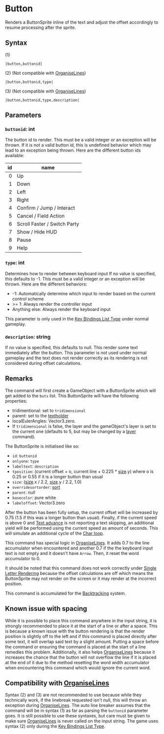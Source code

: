 # Button

Renders a ButtonSprite inline of the text and adjust the offset accordingly to resume processing after the sprite.

## Syntax

(1)

````
|button,buttonid|
````

(2) (Not compatible with [OrganiseLines](../Related%20Systems/Automatic%20Line%20Breaks/OrganiseLines.md))

````
|button,buttonid,type|
````

(3) (Not compatible with [OrganiseLines](../Related%20Systems/Automatic%20Line%20Breaks/OrganiseLines.md))

````
|button,buttonid,type,description|
````

## Parameters

### `buttonid`: int

The button id to render. This must be a valid integer or an exception will be thrown. If it is not a valid button id, this is undefined behavior which may lead to an exception being thrown. Here are the different button ids available:

|id|name|
|--:|----|
|0|Up|
|1|Down|
|2|Left|
|3|Right|
|4|Confirm / Jump / Interact|
|5|Cancel / Field Action|
|6|Scroll Faster / Switch Party|
|7|Show / Hide HUD|
|8|Pause|
|9|Help|

### `type`: int

Determines how to render between keyboard input If no value is specified, this defaults to -1. This must be a valid integer or an exception will be thrown. Here are the different behaviors:

* -1: Automatically determine which input to render based on the current control scheme
* \>= 1: Always render the controller input
* Anything else: Always render the keyboard input
  
This parameter is only used in the [Key Bindings List Type](../../ItemList/List%20Types%20Group%20Details/Key%20Bindings%20List%20Type.md) under normal gameplay.

### `description`: string

If no value is specified, this defaults to null. This render some text immediately after the button. This parameter is not used under normal gameplay and the text does not render correctly as its rendering is not considered during offset calculations.

## Remarks

The command will first create a GameObject with a ButtonSprite which will get added to the `buts` list. This ButtonSprite will have the following properties:

* tridimentional: set to `tridimensional`
* parent: set to the [textholder](../Notable%20states.md#textholder)
* localEulerAngles: Vector3.zero. 
* If `tridimensional` is false, the layer and the gameObject's layer is set to the current one (defaults to 5, but may be changed by a [layer](Layer.md) command).

The ButtonSprite is initialised like so:

* `id`: `buttonid`
* `onlyone`: `type`
* `labeltext`: `description`
* `tposition`: (current offset + o, current line + 0.225 * [size](size.md).y) where o is 0.25 or 0.55 if it is a longer button than usual
* `size`: ([size](size.md).x / 2.2, [size](size.md).y / 2.2, 1.0)
* `overridesortorder`: [sort](Sort.md)
* `parent`: null
* `basecolor`: pure white
* `labeloffset`: Vector3.zero

After the button has been fully setup, the current offset will be increased by 0.75 (1.5 if this was a longer button than usual). Finally, if the current speed is above 0 and [Text advance](../Related%20Systems/Text%20advance.md) is not reporting a text skipping, an additional yield will be performed using the current speed as amount of seconds. This will simulate an additional cycle of the [Char loop](../Life%20Cycle.md#char-loop).

This command has special logic in [OrganiseLines](../Related%20Systems/Automatic%20Line%20Breaks/OrganiseLines.md). It adds 0.7 to the line accumulator when encountered and another 0.7 if the the keyboard input text is not empty and it doesn't have `Arrow`. Then, it reset the word accumulator to 0.

It should be noted that this command does not work correctly under [Single Letter Rendering](../Letter%20Rendering%20Methods/Single%20Letter%20Rendering.md) because the offset calculations are off which means the ButtonSprite may not render on the screen or it may render at the incorrect position.

This command is accumulated for the [Backtracking](../Related%20Systems/Backtracking.md) system.

## Known issue with spacing

While it is possible to place this command anywhere in the input string, it is strongly recommended to place it at the start of a line or after a space. This is because a known issue with the button rendering is that the render position is slightly off to the left and if this command is placed directly after some text, it will overlap said text by a slight amount. Putting a space before the command or ensuring the command is placed at the start of a line remedies this problem. Additionally, it also helps [OrganiseLines](../Related%20Systems/Automatic%20Line%20Breaks/OrganiseLines.md) because it increases the chance that the button will not overflow the line if it is placed at the end of it due to the method resetting the word width accumulator when encountering this command which would ignore the current word.

## Compatibility with [OrganiseLines](../Related%20Systems/Automatic%20Line%20Breaks/OrganiseLines.md)

Syntax (2) and (3) are not recommended to use because while they technically work, if the linebreak requested isn't null, this will throw an exception during [OrganiseLines](../Related%20Systems/Automatic%20Line%20Breaks/OrganiseLines.md). The auto line breaker assumes that the command will be in syntax (1) as far as parsing the `buttonid` parameter goes. It is still possible to use these syntaxes, but care must be given to make sure [OrganiseLines](../Related%20Systems/Automatic%20Line%20Breaks/OrganiseLines.md) is never called on the input string. The game uses syntax (2) only during the [Key Bindings List Type](../../ItemList/List%20Types%20Group%20Details/Key%20Bindings%20List%20Type.md).
